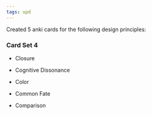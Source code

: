 ```yaml
---
tags: upd
---
```


Created 5 anki cards for the following design principles:

### Card Set 4

* Closure

* Cognitive Dissonance

* Color

* Common Fate

* Comparison
